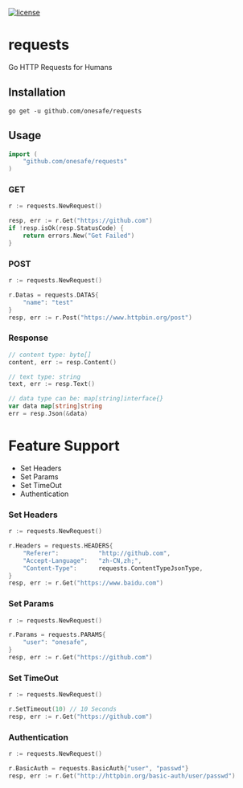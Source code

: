 [![license](http://img.shields.io/badge/license-MIT-red.svg?style=flat)](https://raw.githubusercontent.com/asmcos/requests/master/LICENSE)

# requests
Go HTTP Requests for Humans

## Installation
```
go get -u github.com/onesafe/requests
```

## Usage
```go
import (
    "github.com/onesafe/requests"
)
```

### GET
```go
r := requests.NewRequest()

resp, err := r.Get("https://github.com")
if !resp.isOk(resp.StatusCode) {
	return errors.New("Get Failed")
}
```

### POST
```go
r := requests.NewRequest()

r.Datas = requests.DATAS{
	"name": "test"
}
resp, err := r.Post("https://www.httpbin.org/post")
```

### Response
```go
// content type: byte[]
content, err := resp.Content()

// text type: string
text, err := resp.Text()

// data type can be: map[string]interface{}
var data map[string]string
err = resp.Json(&data)
```

# Feature Support
  - Set Headers
  - Set Params
  - Set TimeOut
  - Authentication


### Set Headers
```go
r := requests.NewRequest()

r.Headers = requests.HEADERS{
	"Referer":           "http://github.com",
	"Accept-Language":   "zh-CN,zh;",
	"Content-Type":      requests.ContentTypeJsonType,
}
resp, err := r.Get("https://www.baidu.com")
```

### Set Params
```go
r := requests.NewRequest()

r.Params = requests.PARAMS{
	"user":	"onesafe",
}
resp, err := r.Get("https://github.com")
```

### Set TimeOut
```go
r := requests.NewRequest()

r.SetTimeout(10) // 10 Seconds
resp, err := r.Get("https://github.com")
```

### Authentication
```go
r := requests.NewRequest()

r.BasicAuth = requests.BasicAuth{"user", "passwd"}
resp, err := r.Get("http://httpbin.org/basic-auth/user/passwd")
```

